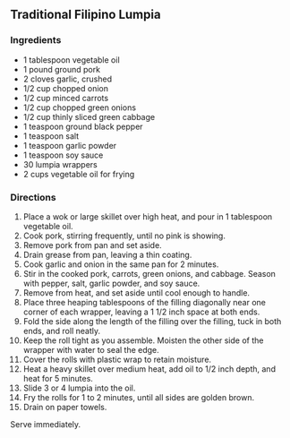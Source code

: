 ## Traditional Filipino Lumpia

### Ingredients
- 1 tablespoon vegetable oil  
- 1 pound ground pork  
- 2 cloves garlic, crushed  
- 1/2 cup chopped onion 
- 1/2 cup minced carrots  
- 1/2 cup chopped green onions  
- 1/2 cup thinly sliced green cabbage  
- 1 teaspoon ground black pepper  
- 1 teaspoon salt  
- 1 teaspoon garlic powder  
- 1 teaspoon soy sauce  
- 30 lumpia wrappers  
- 2 cups vegetable oil for frying  

### Directions
1. Place a wok or large skillet over high heat, and pour in 1 tablespoon vegetable oil. 
2. Cook pork, stirring frequently, until no pink is showing. 
3. Remove pork from pan and set aside. 
4. Drain grease from pan, leaving a thin coating. 
5. Cook garlic and onion in the same pan for 2 minutes. 
6. Stir in the cooked pork, carrots, green onions, and cabbage. Season with pepper, salt, garlic powder, and soy sauce. 
7. Remove from heat, and set aside until cool enough to handle.
8. Place three heaping tablespoons of the filling diagonally near one corner of each wrapper, leaving a 1 1/2 inch space at both ends. 
9. Fold the side along the length of the filling over the filling, tuck in both ends, and roll neatly. 
10. Keep the roll tight as you assemble. Moisten the other side of the wrapper with water to seal the edge. 
11. Cover the rolls with plastic wrap to retain moisture.
12. Heat a heavy skillet over medium heat, add oil to 1/2 inch depth, and heat for 5 minutes. 
13. Slide 3 or 4 lumpia into the oil. 
14. Fry the rolls for 1 to 2 minutes, until all sides are golden brown. 
15. Drain on paper towels. 

Serve immediately.
